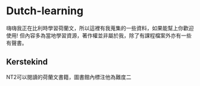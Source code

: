 # Dutch-learning
嗨嗨我正在比利時學習荷蘭文，所以這裡有我蒐集的一些資料，如果能幫上你歡迎使用!
但內容多為當地學習資源，著作權並非屬於我，除了有課程檔案外亦有一些有聲書。

## Kerstekind
NT2可以閱讀的荷蘭文書籍，圖書館內標注他為難度二
